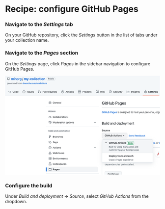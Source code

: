 # Recipe: configure GitHub Pages

### Navigate to the *Settings* tab

On your GitHub repository, click the *Settings* button in the list of tabs under your collection name.


### Navigate to the *Pages* section

On the *Settings* page, click *Pages* in the sidebar navigation to configure GitHub Pages.

![Screenshot of configuring GitHub Pages](img/configure-github-pages/configure-github-pages.png)


### Configure the build

Under *Build and deployment* -> *Source*, select *GitHub Actions* from the dropdown.
